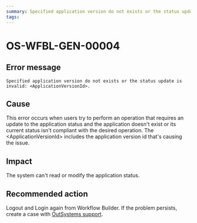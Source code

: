 ```yaml
---
summary: Specified application version do not exists or the status update is invalid: <ApplicationVersionId>.
tags:
---
```


# OS-WFBL-GEN-00004

## Error message

`Specified application version do not exists or the status update is invalid: <ApplicationVersionId>.`

## Cause

This error occurs when users try to perform an operation that requires an update to the application status and the application doesn't exist or its current status isn't compliant with the desired operation.
The &lt;ApplicationVersionId&gt; includes the application version id that's causing the issue.

## Impact

The system can't read or modify the application status.

## Recommended action

Logout and Login again from Workflow Builder. If the problem persists, create a case with [OutSystems support](https://success.outsystems.com/Support).
